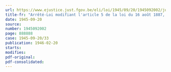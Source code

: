 ```yaml
---
url: https://www.ejustice.just.fgov.be/eli/loi/1945/09/20/1945092002/justel
title-fr: "Arrêté-Loi modifiant l'article 5 de la loi du 16 août 1887, portant réglementation du paiement des salaires aux ouvriers"
date: 1945-09-20
source:
number: 1945092002
page: 888888
case: 1945-09-20/33
publication: 1946-02-20
starts:
modifies:
pdf-original:
pdf-consolidated:
---
```


